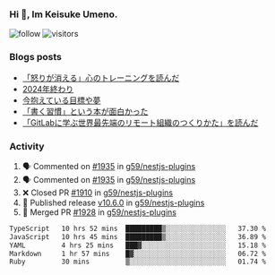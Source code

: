 ### Hi 👋, Im Keisuke Umeno.

<!--
**9renpoto/9renpoto** is a ✨ _special_ ✨ repository because its `README.md` (this file) appears on your GitHub profile.

Here are some ideas to get you started:

- 🔭 I’m currently working on ...
- 🌱 I’m currently learning ...
- 👯 I’m looking to collaborate on ...
- 🤔 I’m looking for help with ...
- 💬 Ask me about ...
- 📫 How to reach me: ...
- 😄 Pronouns: ...
- ⚡ Fun fact: ...
-->

![follow](https://img.shields.io/github/followers/9renpoto?label=Follow&style=social)
![visitors](https://komarev.com/ghpvc/?username=9renpoto&label=Profile%20views&color=0e75b6&style=flat)

### Blogs posts

<!-- BLOG-POST-LIST:START -->
- [「怒りが消える」心のトレーニングを読んだ](https://9renpoto.win/entry/2025/02/01/anger-management)
- [2024年終わり](https://9renpoto.win/entry/2024/12/31/2024-end)
- [今抱えている目標や夢](https://9renpoto.win/entry/2024/12/02/objective)
- [「書く習慣」という本が面白かった](https://9renpoto.win/entry/2024/11/11/leave_a_feeling_sad)
- [「GitLabに学ぶ世界最先端のリモート組織のつくりかた」を読んだ](https://9renpoto.win/entry/2024/09/10/remote_organization)
<!-- BLOG-POST-LIST:END -->

### Activity

<!--START_SECTION:activity-->
1. 🗣 Commented on [#1935](https://github.com/g59/nestjs-plugins/pull/1935#issuecomment-2695994481) in [g59/nestjs-plugins](https://github.com/g59/nestjs-plugins)
2. 🗣 Commented on [#1935](https://github.com/g59/nestjs-plugins/pull/1935#issuecomment-2693591103) in [g59/nestjs-plugins](https://github.com/g59/nestjs-plugins)
3. ❌ Closed PR [#1910](https://github.com/g59/nestjs-plugins/pull/1910) in [g59/nestjs-plugins](https://github.com/g59/nestjs-plugins)
4. 🚀 Published release [v10.6.0](https://github.com/g59/nestjs-plugins/releases/tag/v10.6.0) in [g59/nestjs-plugins](https://github.com/g59/nestjs-plugins)
5. 🎉 Merged PR [#1928](https://github.com/g59/nestjs-plugins/pull/1928) in [g59/nestjs-plugins](https://github.com/g59/nestjs-plugins)
<!--END_SECTION:activity-->

<!--START_SECTION:waka-->

```txt
TypeScript   10 hrs 52 mins  █████████▒░░░░░░░░░░░░░░░   37.30 %
JavaScript   10 hrs 45 mins  █████████▒░░░░░░░░░░░░░░░   36.89 %
YAML         4 hrs 25 mins   ███▓░░░░░░░░░░░░░░░░░░░░░   15.18 %
Markdown     1 hr 57 mins    █▓░░░░░░░░░░░░░░░░░░░░░░░   06.72 %
Ruby         30 mins         ▒░░░░░░░░░░░░░░░░░░░░░░░░   01.74 %
```

<!--END_SECTION:waka-->
